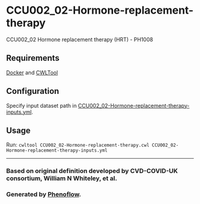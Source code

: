 # CCU002_02-Hormone-replacement-therapy

CCU002_02 Hormone replacement therapy (HRT) - PH1008

## Requirements

[Docker](https://docs.docker.com/install/) and [CWLTool](https://github.com/common-workflow-language/cwltool#install)

## Configuration

Specify input dataset path in [CCU002_02-Hormone-replacement-therapy-inputs.yml](CCU002_02-Hormone-replacement-therapy-inputs.yml).

## Usage

Run: `cwltool CCU002_02-Hormone-replacement-therapy.cwl CCU002_02-Hormone-replacement-therapy-inputs.yml`

***

### Based on original definition developed by CVD-COVID-UK consortium, William N Whiteley, et al.
### Generated by [Phenoflow](https://kclhi.org/phenoflow).
